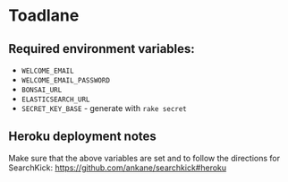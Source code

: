 # Toadlane

## Required environment variables:

- `WELCOME_EMAIL`
- `WELCOME_EMAIL_PASSWORD`
- `BONSAI_URL`
- `ELASTICSEARCH_URL`
- `SECRET_KEY_BASE` - generate with `rake secret`

## Heroku deployment notes

Make sure that the above variables are set and to follow the directions for SearchKick: https://github.com/ankane/searchkick#heroku